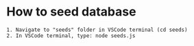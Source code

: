 # How to seed database
    1. Navigate to "seeds" folder in VSCode terminal (cd seeds)
    2. In VSCode terminal, type: node seeds.js